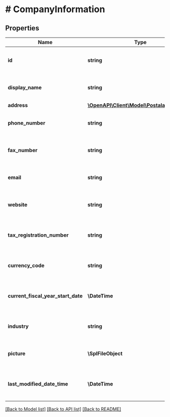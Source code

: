 # # CompanyInformation

## Properties

Name | Type | Description | Notes
------------ | ------------- | ------------- | -------------
**id** | **string** | (v1.0) The id property for the Dynamics 365 Business Central companyInformation entity | [optional]
**display_name** | **string** | (v1.0) The displayName property for the Dynamics 365 Business Central companyInformation entity | [optional]
**address** | [**\OpenAPI\Client\Model\Postaladdresstype**](Postaladdresstype.md) |  | [optional]
**phone_number** | **string** | (v1.0) The phoneNumber property for the Dynamics 365 Business Central companyInformation entity | [optional]
**fax_number** | **string** | (v1.0) The faxNumber property for the Dynamics 365 Business Central companyInformation entity | [optional]
**email** | **string** | (v1.0) The email property for the Dynamics 365 Business Central companyInformation entity | [optional]
**website** | **string** | (v1.0) The website property for the Dynamics 365 Business Central companyInformation entity | [optional]
**tax_registration_number** | **string** | (v1.0) The taxRegistrationNumber property for the Dynamics 365 Business Central companyInformation entity | [optional]
**currency_code** | **string** | (v1.0) The currencyCode property for the Dynamics 365 Business Central companyInformation entity | [optional]
**current_fiscal_year_start_date** | **\DateTime** | (v1.0) The currentFiscalYearStartDate property for the Dynamics 365 Business Central companyInformation entity | [optional]
**industry** | **string** | (v1.0) The industry property for the Dynamics 365 Business Central companyInformation entity | [optional]
**picture** | **\SplFileObject** | (v1.0) The picture property for the Dynamics 365 Business Central companyInformation entity | [optional]
**last_modified_date_time** | **\DateTime** | (v1.0) The lastModifiedDateTime property for the Dynamics 365 Business Central companyInformation entity | [optional]

[[Back to Model list]](../../README.md#models) [[Back to API list]](../../README.md#endpoints) [[Back to README]](../../README.md)
